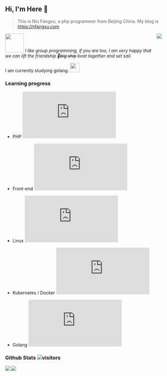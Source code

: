 ## Hi, I'm Here 👋

> This is Niu Fangxu, a php programmer from Beijing China. My blog is <a href="https://nfangxu.com">https://nfangxu.com</a>

<img align='right' src="https://github-readme-stats.vercel.app/api/top-langs?username=nfangxu">

<img src="https://media.giphy.com/media/LnQjpWaON8nhr21vNW/giphy.gif" width="60"> <em>I like group programming, if you are too, I am very happy that we can lift the friendship <del>🚢big ship</del> boat together and set sail.</em>

I am currently studying golang. <img src="https://media.giphy.com/media/WUlplcMpOCEmTGBtBW/giphy.gif" width="30">

### Learning progress

- PHP ![PHP learning progress](http://www.yarntomato.com/percentbarmaker/button.php?barPosition=65&leftFill=%2300FFFF "PHP learning progress")

- Front-end ![Front-end learning progress](http://www.yarntomato.com/percentbarmaker/button.php?barPosition=30&leftFill=%2300FFFF "Front-end learning progress")

- Linux ![Linux learning progress](http://www.yarntomato.com/percentbarmaker/button.php?barPosition=30&leftFill=%2300FFFF "Linux learning progress")

- Kubernetes / Docker ![kubernetes learning progress](http://www.yarntomato.com/percentbarmaker/button.php?barPosition=10&leftFill=%2300FFFF "kubernetes learning progress")

- Golang ![Golang learning progress](http://www.yarntomato.com/percentbarmaker/button.php?barPosition=6&leftFill=%2300FFFF "Golang learning progress")

### Github Stats ![visitors](https://visitor-badge.glitch.me/badge?page_id=nfangxu.nfangxu)

<div>
  <img src="https://github-readme-stats.vercel.app/api?username=nfangxu&show_icons=true" align='left'>
  <img src="https://github-profile-trophy.vercel.app/?username=nfangxu&theme=nord&row=2&column=3">
</div>
